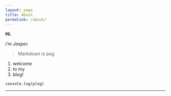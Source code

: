 ```yaml
---
layout: page
title: About
permalink: /about/
---
```


**Hi.**

*i'm Jasper.*

> Markdown is pog

1. welcome
2. to my 
3. blog!

`console.log(plog)`

---

